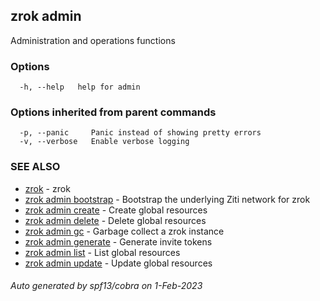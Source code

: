 ## zrok admin

Administration and operations functions

### Options

```
  -h, --help   help for admin
```

### Options inherited from parent commands

```
  -p, --panic     Panic instead of showing pretty errors
  -v, --verbose   Enable verbose logging
```

### SEE ALSO

* [zrok](zrok.md)	 - zrok
* [zrok admin bootstrap](zrok_admin_bootstrap.md)	 - Bootstrap the underlying Ziti network for zrok
* [zrok admin create](zrok_admin_create.md)	 - Create global resources
* [zrok admin delete](zrok_admin_delete.md)	 - Delete global resources
* [zrok admin gc](zrok_admin_gc.md)	 - Garbage collect a zrok instance
* [zrok admin generate](zrok_admin_generate.md)	 - Generate invite tokens
* [zrok admin list](zrok_admin_list.md)	 - List global resources
* [zrok admin update](zrok_admin_update.md)	 - Update global resources

###### Auto generated by spf13/cobra on 1-Feb-2023
